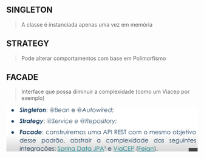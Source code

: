 ## SINGLETON
> A classe é instanciada apenas uma vez em memória

## STRATEGY
> Pode alterar comportamentos com base em Polimorfismo

## FACADE
> Interface que possa diminuir a complexidade (como um Viacep por exemplo)

![img.png](RelacaoSpring.png)
